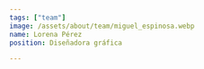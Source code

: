 ```yaml
---
tags: ["team"]
image: /assets/about/team/miguel_espinosa.webp
name: Lorena Pérez
position: Diseñadora gráfica

---
```



